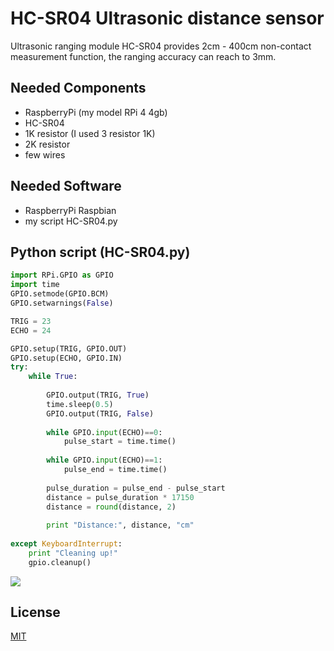 # HC-SR04 Ultrasonic distance sensor

Ultrasonic ranging module HC-SR04 provides 2cm - 400cm non-contact
measurement function, the ranging accuracy can reach to 3mm.

## Needed Components

- RaspberryPi (my model RPi 4 4gb)
- HC-SR04
- 1K resistor (I used 3 resistor 1K)
- 2K resistor
- few wires

## Needed Software

- RaspberryPi Raspbian
- my script HC-SR04.py

## Python script (HC-SR04.py)

```python
import RPi.GPIO as GPIO
import time
GPIO.setmode(GPIO.BCM)
GPIO.setwarnings(False)

TRIG = 23
ECHO = 24

GPIO.setup(TRIG, GPIO.OUT)
GPIO.setup(ECHO, GPIO.IN)
try:
    while True:
        
        GPIO.output(TRIG, True)
        time.sleep(0.5)
        GPIO.output(TRIG, False)
        
        while GPIO.input(ECHO)==0:
            pulse_start = time.time()
            
        while GPIO.input(ECHO)==1:
            pulse_end = time.time()
            
        pulse_duration = pulse_end - pulse_start
        distance = pulse_duration * 17150
        distance = round(distance, 2)
        
        print "Distance:", distance, "cm"
        
except KeyboardInterrupt:
    print "Cleaning up!"
    gpio.cleanup()
```

![](images/filename%20Schematic.png)

## License
[MIT](https://choosealicense.com/licenses/mit/)